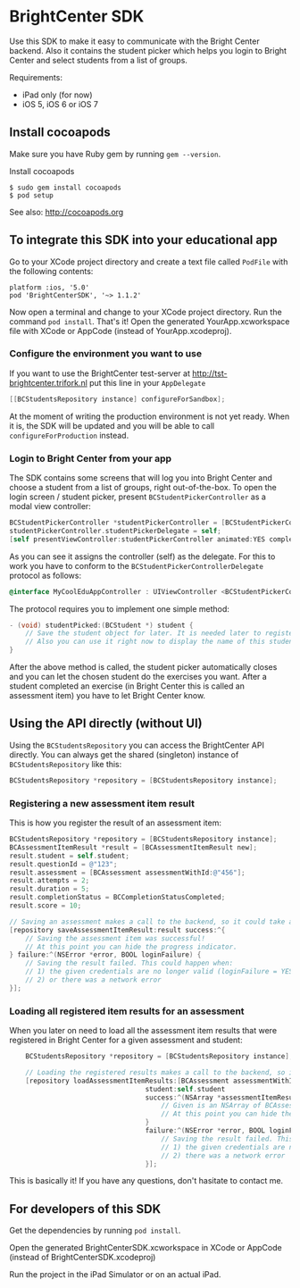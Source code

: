 # BrightCenter SDK

Use this SDK to make it easy to communicate with the Bright Center backend. Also it contains the student picker which helps you
login to Bright Center and select students from a list of groups.

Requirements:
- iPad only (for now)
- iOS 5, iOS 6 or iOS 7

## Install cocoapods

Make sure you have Ruby gem by running `gem --version`.

Install cocoapods

    $ sudo gem install cocoapods
    $ pod setup

See also: http://cocoapods.org


## To integrate this SDK into your educational app

Go to your XCode project directory and create a text file called `PodFile` with the following contents:

    platform :ios, '5.0'
    pod 'BrightCenterSDK', '~> 1.1.2'

Now open a terminal and change to your XCode project directory. Run the command `pod install`. That's it!
Open the generated YourApp.xcworkspace file with XCode or AppCode (instead of YourApp.xcodeproj).

### Configure the environment you want to use

If you want to use the BrightCenter test-server at http://tst-brightcenter.trifork.nl put this line in your `AppDelegate`
```objective-c
[[BCStudentsRepository instance] configureForSandbox];
```

At the moment of writing the production environment is not yet ready. When it is, the SDK will be updated and you will be able to call `configureForProduction` instead.

### Login to Bright Center from your app

The SDK contains some screens that will log you into Bright Center and choose a student from a list of groups, right out-of-the-box.
To open the login screen / student picker, present `BCStudentPickerController` as a modal view controller:

```objective-c
BCStudentPickerController *studentPickerController = [BCStudentPickerController new];
studentPickerController.studentPickerDelegate = self;
[self presentViewController:studentPickerController animated:YES completion:nil];
```

As you can see it assigns the controller (self) as the delegate. For this to work you have to conform to the `BCStudentPickerControllerDelegate` protocol as follows:

```objective-c
@interface MyCoolEduAppController : UIViewController <BCStudentPickerControllerDelegate>
```

The protocol requires you to implement one simple method:

```objective-c
- (void) studentPicked:(BCStudent *) student {
    // Save the student object for later. It is needed later to register assessment item results for this student.
    // Also you can use it right now to display the name of this student somewhere in your app.
}
```

After the above method is called, the student picker automatically closes and you can let the chosen student do the exercises you want.
After a student completed an exercise (in Bright Center this is called an assessment item) you have to let Bright Center know.

## Using the API directly (without UI)

Using the `BCStudentsRepository` you can access the BrightCenter API directly. You can always get the shared (singleton) instance of `BCStudentsRepository` like this:

```objective-c
BCStudentsRepository *repository = [BCStudentsRepository instance];
```

### Registering a new assessment item result
This is how you register the result of an assessment item:

```objective-c
BCStudentsRepository *repository = [BCStudentsRepository instance];
BCAssessmentItemResult *result = [BCAssessmentItemResult new];
result.student = self.student;
result.questionId = @"123";
result.assessment = [BCAssessment assessmentWithId:@"456"];
result.attempts = 2;
result.duration = 5;
result.completionStatus = BCCompletionStatusCompleted;
result.score = 10;

// Saving an assessment makes a call to the backend, so it could take a second. It is wise to display an activity indicator.
[repository saveAssessmentItemResult:result success:^{
    // Saving the assessment item was successful!
    // At this point you can hide the progress indicator.
} failure:^(NSError *error, BOOL loginFailure) {
    // Saving the result failed. This could happen when: 
    // 1) the given credentials are no longer valid (loginFailure = YES)
    // 2) or there was a network error 
}];
```

### Loading all registered item results for an assessment
When you later on need to load all the assessment item results that were registered in Bright Center for a given assessment and student:

```objective-c
    BCStudentsRepository *repository = [BCStudentsRepository instance];

    // Loading the registered results makes a call to the backend, so it could take a second. It is wise to display an activity indicator.
    [repository loadAssessmentItemResults:[BCAssessment assessmentWithId:@"456"]
                                  student:self.student
                                  success:^(NSArray *assessmentItemResults) {
                                      // Given is an NSArray of BCAssessmentItemResults, do with it whatever you like
                                      // At this point you can hide the progress indicator.
                                  }
                                  failure:^(NSError *error, BOOL loginFailure) {
                                      // Saving the result failed. This could happen when:
                                      // 1) the given credentials are no longer valid or
                                      // 2) there was a network error
                                  }];
```

This is basically it! If you have any questions, don't hasitate to contact me.

## For developers of this SDK

Get the dependencies by running `pod install`.

Open the generated BrightCenterSDK.xcworkspace in XCode or AppCode (instead of BrightCenterSDK.xcodeproj)

Run the project in the iPad Simulator or on an actual iPad.

